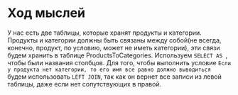 # Ход мыслей

У нас есть две таблицы, которые хранят продукты и категории. Продукты и категории должны быть связаны между собой(не всегда, конечно, продукт, по условию, может не иметь категории), эти связи будем хранить в таблице ProductsToCategories. Используем ```SELECT AS ```, чтобы были названия столбцов. Для того, чтобы выполнить условие ``` Если у продукта нет категории, то его имя все равно должно выводиться ``` будем использовать ``` LEFT JOIN ```, так как он вернет все записи из левой таблицы, даже если нет сопутствующих в правой.
